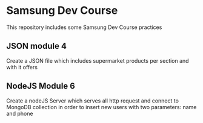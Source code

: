 # Samsung Dev Course
This repository includes some Samsung Dev Course practices

## JSON module 4
Create a JSON file which includes supermarket products per section and with it offers

## NodeJS Module 6
Create a nodeJS Server which serves all http request and connect to MongoDB collection in order to insert new users with two parameters: name and phone